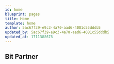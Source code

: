 ```yaml
---
id: home
blueprint: pages
title: Home
template: home
author: 5ac67f39-e9c3-4a70-aad6-4081c55dddb5
updated_by: 5ac67f39-e9c3-4a70-aad6-4081c55dddb5
updated_at: 1711388678
---
```

## Bit Partner